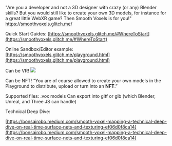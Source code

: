 "Are you a developer and not a 3D designer with crazy (or any) Blender skills? But you would still like to create your own 3D models, for instance for a great little WebXR game? Then Smooth Voxels is for you!"
https://smoothvoxels.glitch.me/

Quick Start Guides:
[https://smoothvoxels.glitch.me/#WhereToStart](https://smoothvoxels.glitch.me/#WhereToStart)  


Online Sandbox/Editor example:
[https://smoothvoxels.glitch.me/playground.html](https://smoothvoxels.glitch.me/playground.html)  


Can be VR!
![](https://i.imgur.com/25GOjdl.png)

Can be NFT!
“You are of course allowed to create your own models in the Playground to distribute, upload or turn into an **NFT**.”

  
Supported files:
.vox models
Can export into gltf or glb (which Blender, Unreal, and Three JS can handle)

  

Technical Deep Dive:

[https://bonsairobo.medium.com/smooth-voxel-mapping-a-technical-deep-dive-on-real-time-surface-nets-and-texturing-ef06d0f8ca14](https://bonsairobo.medium.com/smooth-voxel-mapping-a-technical-deep-dive-on-real-time-surface-nets-and-texturing-ef06d0f8ca14)